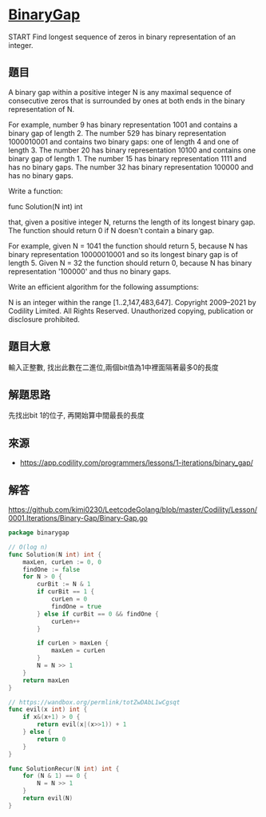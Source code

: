 # [BinaryGap](https://app.codility.com/programmers/lessons/1-iterations/binary_gap/)
START
Find longest sequence of zeros in binary representation of an integer.

## 題目
A binary gap within a positive integer N is any maximal sequence of consecutive zeros that is surrounded by ones at both ends in the binary representation of N.

For example, number 9 has binary representation 1001 and contains a binary gap of length 2. The number 529 has binary representation 1000010001 and contains two binary gaps: one of length 4 and one of length 3. The number 20 has binary representation 10100 and contains one binary gap of length 1. The number 15 has binary representation 1111 and has no binary gaps. The number 32 has binary representation 100000 and has no binary gaps.

Write a function:

func Solution(N int) int

that, given a positive integer N, returns the length of its longest binary gap. The function should return 0 if N doesn't contain a binary gap.

For example, given N = 1041 the function should return 5, because N has binary representation 10000010001 and so its longest binary gap is of length 5. Given N = 32 the function should return 0, because N has binary representation '100000' and thus no binary gaps.

Write an efficient algorithm for the following assumptions:

N is an integer within the range [1..2,147,483,647].
Copyright 2009–2021 by Codility Limited. All Rights Reserved. Unauthorized copying, publication or disclosure prohibited.

## 題目大意
輸入正整數, 找出此數在二進位,兩個bit值為1中裡面隔著最多0的長度

## 解題思路
先找出bit 1的位子, 再開始算中間最長的長度

## 來源
* https://app.codility.com/programmers/lessons/1-iterations/binary_gap/

## 解答
https://github.com/kimi0230/LeetcodeGolang/blob/master/Codility/Lesson/0001.Iterations/Binary-Gap/Binary-Gap.go


```go
package binarygap

// O(log n)
func Solution(N int) int {
	maxLen, curLen := 0, 0
	findOne := false
	for N > 0 {
		curBit := N & 1
		if curBit == 1 {
			curLen = 0
			findOne = true
		} else if curBit == 0 && findOne {
			curLen++
		}

		if curLen > maxLen {
			maxLen = curLen
		}
		N = N >> 1
	}
	return maxLen
}

// https://wandbox.org/permlink/totZwDAbL1wCgsqt
func evil(x int) int {
	if x&(x+1) > 0 {
		return evil(x|(x>>1)) + 1
	} else {
		return 0
	}
}

func SolutionRecur(N int) int {
	for (N & 1) == 0 {
		N = N >> 1
	}
	return evil(N)
}
```